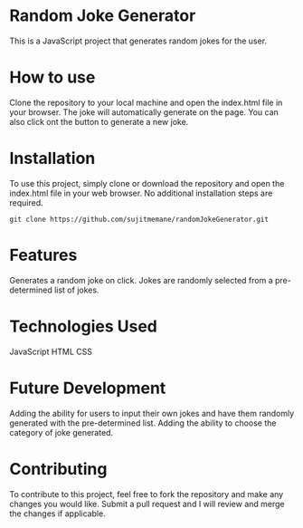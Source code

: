 # Random Joke Generator
This is a JavaScript project that generates random jokes for the user.

# How to use
Clone the repository to your local machine and open the index.html file in your browser. The joke will automatically generate on the page. You can also click ont the button to generate a new joke.
# Installation
To use this project, simply clone or download the repository and open the index.html file in your web browser. No additional installation steps are required.
```
git clone https://github.com/sujitmemane/randomJokeGenerator.git
```
# Features
Generates a random joke on click.
Jokes are randomly selected from a pre-determined list of jokes.
# Technologies Used
JavaScript
HTML
CSS
# Future Development
Adding the ability for users to input their own jokes and have them randomly generated with the pre-determined list.
Adding the ability to choose the category of joke generated.
# Contributing
To contribute to this project, feel free to fork the repository and make any changes you would like. Submit a pull request and I will review and merge the changes if applicable.
